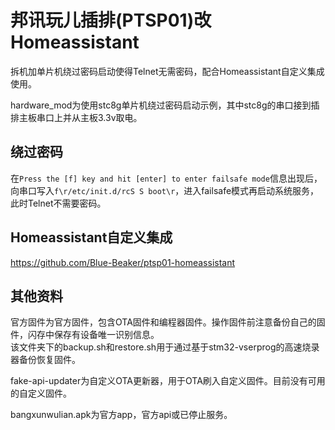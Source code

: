 # 邦讯玩儿插排(PTSP01)改Homeassistant
 
拆机加单片机绕过密码启动使得Telnet无需密码，配合Homeassistant自定义集成使用。  

hardware_mod为使用stc8g单片机绕过密码启动示例，其中stc8g的串口接到插排主板串口上并从主板3.3v取电。  


## 绕过密码
在`Press the [f] key and hit [enter] to enter failsafe mode`信息出现后，向串口写入`f\r/etc/init.d/rcS S boot\r`，进入failsafe模式再启动系统服务，此时Telnet不需要密码。  
## Homeassistant自定义集成
https://github.com/Blue-Beaker/ptsp01-homeassistant  

## 其他资料

官方固件为官方固件，包含OTA固件和编程器固件。操作固件前注意备份自己的固件，闪存中保存有设备唯一识别信息。  
该文件夹下的backup.sh和restore.sh用于通过基于stm32-vserprog的高速烧录器备份恢复固件。  

fake-api-updater为自定义OTA更新器，用于OTA刷入自定义固件。目前没有可用的自定义固件。  

bangxunwulian.apk为官方app，官方api或已停止服务。  
